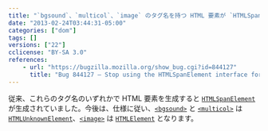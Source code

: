 ```yaml
---
title: "`bgsound`、`multicol`、`image` のタグ名を持つ HTML 要素が `HTMLSpanElement` インタフェースを使用しなくなりました"
date: "2013-02-24T03:44:31-05:00"
categories: ["dom"]
tags: []
versions: ["22"]
cclicense: "BY-SA 3.0"
references:
    - url: "https://bugzilla.mozilla.org/show_bug.cgi?id=844127"
      title: "Bug 844127 – Stop using the HTMLSpanElement interface for bgsound, multicol, image"
---
```

従来、これらのタグ名のいずれかで HTML 要素を生成すると [`HTMLSpanElement`](https://developer.mozilla.org/ja/docs/Web/API/HTMLSpanElement) が生成されていました。今後は、仕様に従い、[`<bgsound>`](https://developer.mozilla.org/ja/docs/Web/HTML/Element/bgsound) と [`<multicol>`](https://developer.mozilla.org/ja/docs/Web/HTML/Element/multicol) は [`HTMLUnknownElement`](https://developer.mozilla.org/ja/docs/Web/API/HTMLUnknownElement)、[`<image>`](https://developer.mozilla.org/ja/docs/Web/HTML/Element/image) は [`HTMLElement`](https://developer.mozilla.org/ja/docs/Web/API/HTMLElement) となります。
